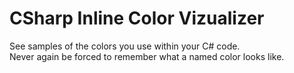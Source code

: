 # CSharp Inline Color Vizualizer

See samples of the colors you use within your C# code.  
Never again be forced to remember what a named color looks like.


